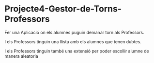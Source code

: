 # Projecte4-Gestor-de-Torns-Professors

Fer una Aplicació on els alumnes puguin demanar torn als Professors.

I els Professors tinguin una llista amb els alumnes que tenen dubtes.

I els Professors tinguin també una extensió per poder escollir alumne de manera aleatoria
